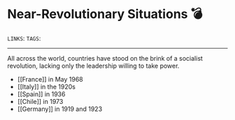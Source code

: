 # Near-Revolutionary Situations 💣
`LINKS`: 
`TAGS`: 

---
All across the world, countries have stood on the brink of a socialist revolution, lacking only the leadership willing to take power.

- [[France]] in May 1968
- [[Italy]] in the 1920s
- [[Spain]] in 1936
- [[Chile]] in 1973
- [[Germany]] in 1919 and 1923